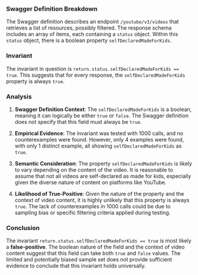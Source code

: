 ### Swagger Definition Breakdown
The Swagger definition describes an endpoint `/youtube/v3/videos` that retrieves a list of resources, possibly filtered. The response schema includes an array of items, each containing a `status` object. Within this `status` object, there is a boolean property `selfDeclaredMadeForKids`.

### Invariant
The invariant in question is `return.status.selfDeclaredMadeForKids == true`. This suggests that for every response, the `selfDeclaredMadeForKids` property is always `true`.

### Analysis
1. **Swagger Definition Context**: The `selfDeclaredMadeForKids` is a boolean, meaning it can logically be either `true` or `false`. The Swagger definition does not specify that this field must always be `true`.

2. **Empirical Evidence**: The invariant was tested with 1000 calls, and no counterexamples were found. However, only 4 examples were found, with only 1 distinct example, all showing `selfDeclaredMadeForKids` as `true`.

3. **Semantic Consideration**: The property `selfDeclaredMadeForKids` is likely to vary depending on the content of the video. It is reasonable to assume that not all videos are self-declared as made for kids, especially given the diverse nature of content on platforms like YouTube.

4. **Likelihood of True-Positive**: Given the nature of the property and the context of video content, it is highly unlikely that this property is always `true`. The lack of counterexamples in 1000 calls could be due to sampling bias or specific filtering criteria applied during testing.

### Conclusion
The invariant `return.status.selfDeclaredMadeForKids == true` is most likely a **false-positive**. The boolean nature of the field and the context of video content suggest that this field can take both `true` and `false` values. The limited and potentially biased sample set does not provide sufficient evidence to conclude that this invariant holds universally.
